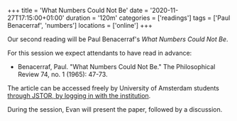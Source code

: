 +++
title = 'What Numbers Could Not Be'
date = '2020-11-27T17:15:00+01:00'
duration = '120m'
categories = ['readings']
tags = ['Paul Benacerraf', 'numbers']
locations = ['online']
+++

Our second reading will be Paul Benacerraf's *What Numbers Could Not Be*.

For this session we expect attendants to have read in advance:

- Benacerraf, Paul. "What Numbers Could Not Be." The Philosophical Review 74, no. 1 (1965): 47-73.

The article can be accessed freely by University of Amsterdam students [through JSTOR, by logging in with the institution](https://www.jstor.org/stable/2183530?seq=1).

During the session, Evan will present the paper, followed by a discussion.
